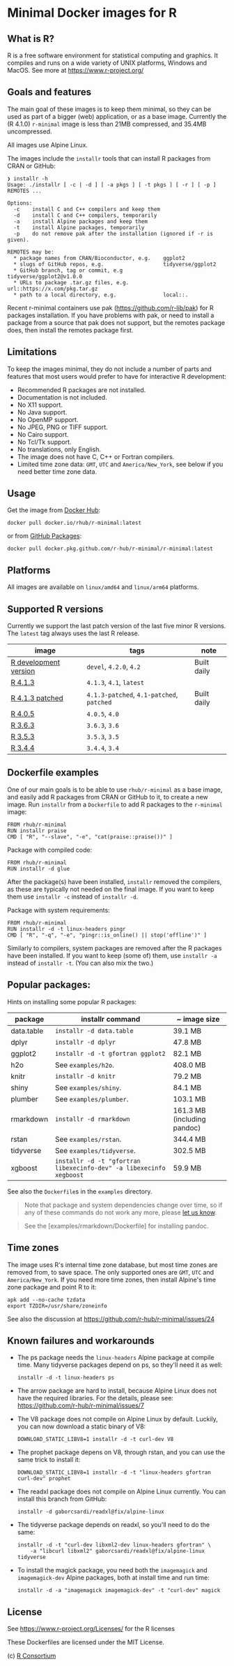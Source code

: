 
# Minimal Docker images for R

## What is R?

R is a free software environment for statistical computing and graphics.
It compiles and runs on a wide variety of UNIX platforms, Windows and
MacOS. See more at https://www.r-project.org/

## Goals and features

The main goal of these images is to keep them minimal, so they can be used
as part of a bigger (web) application, or as a base image. Currently the
(R 4.1.0) `r-minimal` image is less than 21MB compressed, and 35.4MB
uncompressed.

All images use Alpine Linux.

The images include the `installr` tools that can install R packages from
CRAN or GitHub:

```
❯ installr -h
Usage: ./installr [ -c | -d ] [ -a pkgs ] [ -t pkgs ] [ -r ] [ -p ] REMOTES ...

Options:
  -c    install C and C++ compilers and keep them
  -d    install C and C++ compilers, temporarily
  -a    install Alpine packages and keep them
  -t    install Alpine packages, temporarily
  -p    do not remove pak after the installation (ignored if -r is given).

REMOTES may be:
  * package names from CRAN/Bioconductor, e.g.    ggplot2
  * slugs of GitHub repos, e.g.                   tidyverse/ggplot2
  * GitHub branch, tag or commit, e.g             tidyverse/ggplot2@v1.0.0
  * URLs to package .tar.gz files, e.g.           url::https://x.com/pkg.tar.gz
  * path to a local directory, e.g.               local::.
```

Recent r-minimal containers use pak (https://github.com/r-lib/pak) for R
packages installation. If you have problems with pak, or need to install
a package from a source that pak does not support, but the remotes package
does, then install the remotes package first.

## Limitations

To keep the images minimal, they do not include a number of parts and
features that most users would prefer to have for interactive R
development:

* Recommended R packages are not installed.
* Documentation is not included.
* No X11 support.
* No Java support.
* No OpenMP support.
* No JPEG, PNG or TIFF support.
* No Cairo support.
* No Tcl/Tk support.
* No translations, only English.
* The image does not have C, C++ or Fortran compilers.
* Limited time zone data: `GMT`, `UTC` and `America/New_York`, see
  below if you need better time zone data.

## Usage

Get the image from
[Docker Hub](https://hub.docker.com/repository/docker/rhub/r-minimal):

```
docker pull docker.io/rhub/r-minimal:latest
```

or from [GitHub Packages](https://github.com/r-hub/r-minimal/packages/92808?version=latest):

```
docker pull docker.pkg.github.com/r-hub/r-minimal/r-minimal:latest
```

## Platforms

All images are available on `linux/amd64` and `linux/arm64` platforms.

## Supported R versions

Currently we support the last patch version of the last five minor R
versions. The `latest` tag always uses the last R release.

image  | tags   | note
------ | ------ | ----
[R development version](https://github.com/r-hub/r-minimal/packages/92808?version=devel)  | `devel`, `4.2.0`, `4.2` | Built daily
[R 4.1.3](https://github.com/r-hub/r-minimal/packages/92808?version=4.1.3)  | `4.1.3`, `4.1`, `latest` |
[R 4.1.3 patched](https://github.com/r-hub/r-minimal/packages/92808?version=patched)  | `4.1.3-patched`, `4.1-patched`, `patched` | Built daily
[R 4.0.5](https://github.com/r-hub/r-minimal/packages/92808?version=4.0.5)  | `4.0.5`, `4.0` |
[R 3.6.3](https://github.com/r-hub/r-minimal/packages/92808?version=3.6.3)  | `3.6.3`, `3.6` |
[R 3.5.3](https://github.com/r-hub/r-minimal/packages/92808?version=3.5.3)  | `3.5.3`, `3.5` |
[R 3.4.4](https://github.com/r-hub/r-minimal/packages/92808?version=3.4.4)  | `3.4.4`, `3.4` |

## Dockerfile examples

One of our main goals is to be able to use `rhub/r-minimal` as a base
image, and easily add R packages from CRAN or GitHub to it, to create a
new image. Run `installr` from a `Dockerfile` to add R packages to
the `r-minimal` image:

```
FROM rhub/r-minimal
RUN installr praise
CMD [ "R", "--slave", "-e", "cat(praise::praise())" ]
```

Package with compiled code:

```
FROM rhub/r-minimal
RUN installr -d glue
```

After the package(s) have been installed, `installr` removed the compilers,
as these are typically not needed on the final image. If you want to keep
them use `installr -c` instead of `installr -d`.

Package with system requirements:

```
FROM rhub/r-minimal
RUN installr -d -t linux-headers pingr
CMD [ "R", "-q", "-e", "pingr::is_online() || stop('offline')" ]
```

Similarly to compilers, system packages are removed after the R packages
have been installed. If you want to keep (some of) them, use `installr -a`
instead of `installr -t`. (You can also mix the two.)

## Popular packages:

Hints on installing some popular R packages:

package         | installr command                                          | ~ image size
--------------- | --------------------------------------------------------- | -------------
data.table      | `installr -d data.table`                                  |  39.1 MB
dplyr           | `installr -d dplyr`                                       |  47.8 MB
ggplot2         | `installr -d -t gfortran ggplot2`                         |  82.1 MB
h2o             | See `examples/h2o`.                                       | 408.0 MB
knitr           | `installr -d knitr`                                       |  79.2 MB
shiny           | See `examples/shiny`.                                     |  84.1 MB
plumber         | See `examples/plumber`.                                   | 103.1 MB
rmarkdown       | `installr -d rmarkdown`                                   | 161.3 MB (including pandoc)
rstan           | See `examples/rstan`.                                     | 344.4 MB
tidyverse       | See `examples/tidyverse`.                                 | 302.5 MB
xgboost         | `installr -d -t "gfortran libexecinfo-dev" -a libexecinfo xegboost` |  59.9 MB

See also the `Dockerfile`s in the `examples` directory.

> Note that package and system dependencies change over time, so if any
> of these commands do not work any more, please
> [let us know](https://github.com/r-hub/r-minimal).

> See the [examples/rmarkdown/Dockerfile] for installing pandoc.

## Time zones

The image uses R's internal time zone database, but most time zones are
removed from, to save space. The only supported ones are `GMT`, `UTC` and
`America/New_York`. If you need more time zones, then install Alpine's
time zone package and point R to it:
```
apk add --no-cache tzdata
export TZDIR=/usr/share/zoneinfo
```

See also the discussion at https://github.com/r-hub/r-minimal/issues/24

## Known failures and workarounds

* The ps package needs the `linux-headers` Alpine package at compile time.
  Many tidyverse packages depend on ps, so they'll need it as well:
  ```
  installr -d -t linux-headers ps
  ```

* The arrow package are hard to install, because Alpine Linux does
  not have the required libraries. For the details, please see:
  https://github.com/r-hub/r-minimal/issues/7

* The V8 package does not compile on Alpine Linux by default. Luckily,
  you can now download a static binary of V8:
  ```
  DOWNLOAD_STATIC_LIBV8=1 installr -d -t curl-dev V8
  ```

* The prophet package depens on V8, through rstan, and you can use the same
  trick to install it:
  ```
  DOWNLOAD_STATIC_LIBV8=1 installr -d -t "linux-headers gfortran curl-dev" prophet
  ```

* The readxl package does not compile on Alpine Linux currently.
  You can install this branch from GitHub:
  ```
  installr -d gaborcsardi/readxl@fix/alpine-linux
  ```

* The tidyverse package depends on readxl, so you'll need to do the same:
  ```
  installr -d -t "curl-dev libxml2-dev linux-headers gfortran" \
      -a "libcurl libxml2" gaborcsardi/readxl@fix/alpine-linux tidyverse
  ```

* To install the magick package, you need both the `imagemagick` and 
  `imagemagick-dev` Alpine packages, both at install time and run time:
  ```
  installr -d -a "imagemagick imagemagick-dev" -t "curl-dev" magick
  ```

## License

See https://www.r-project.org/Licenses/ for the R licenses

These Dockerfiles are licensed under the MIT License.

(c) [R Consortium](https://github.com/rconsortium)
